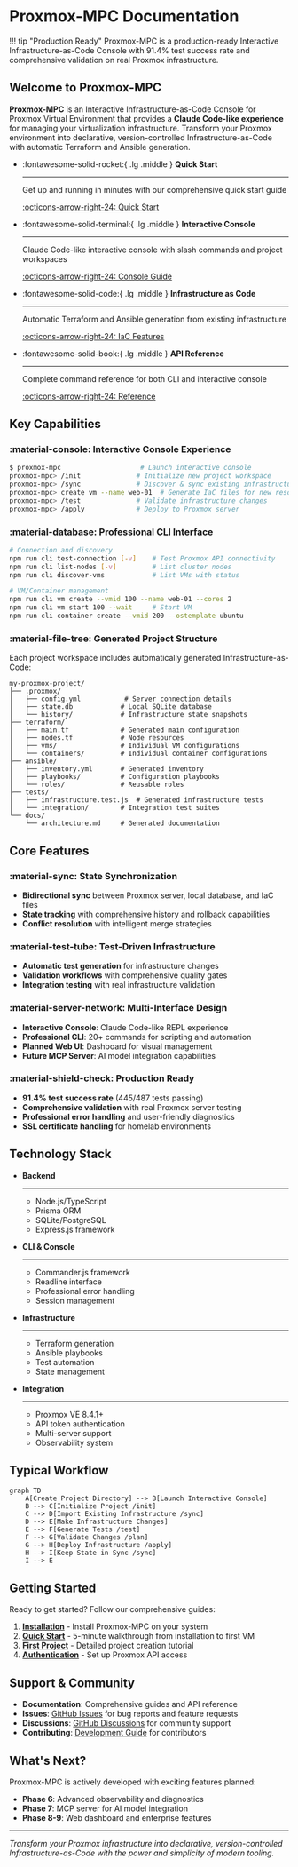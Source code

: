 # Proxmox-MPC Documentation

!!! tip "Production Ready"
    Proxmox-MPC is a production-ready Interactive Infrastructure-as-Code Console with 91.4% test success rate and comprehensive validation on real Proxmox infrastructure.

## Welcome to Proxmox-MPC

**Proxmox-MPC** is an Interactive Infrastructure-as-Code Console for Proxmox Virtual Environment that provides a **Claude Code-like experience** for managing your virtualization infrastructure. Transform your Proxmox environment into declarative, version-controlled Infrastructure-as-Code with automatic Terraform and Ansible generation.

<div class="grid cards" markdown>

-   :fontawesome-solid-rocket:{ .lg .middle } **Quick Start**

    ---

    Get up and running in minutes with our comprehensive quick start guide

    [:octicons-arrow-right-24: Quick Start](getting-started/quick-start.md)

-   :fontawesome-solid-terminal:{ .lg .middle } **Interactive Console**

    ---

    Claude Code-like interactive console with slash commands and project workspaces

    [:octicons-arrow-right-24: Console Guide](user-guide/interactive-console.md)

-   :fontawesome-solid-code:{ .lg .middle } **Infrastructure as Code**

    ---

    Automatic Terraform and Ansible generation from existing infrastructure

    [:octicons-arrow-right-24: IaC Features](features/infrastructure-as-code.md)

-   :fontawesome-solid-book:{ .lg .middle } **API Reference**

    ---

    Complete command reference for both CLI and interactive console

    [:octicons-arrow-right-24: Reference](reference/console-commands.md)

</div>

## Key Capabilities

### :material-console: Interactive Console Experience
```bash
$ proxmox-mpc                    # Launch interactive console
proxmox-mpc> /init              # Initialize new project workspace  
proxmox-mpc> /sync              # Discover & sync existing infrastructure
proxmox-mpc> create vm --name web-01  # Generate IaC files for new resources
proxmox-mpc> /test              # Validate infrastructure changes
proxmox-mpc> /apply             # Deploy to Proxmox server
```

### :material-database: Professional CLI Interface
```bash
# Connection and discovery
npm run cli test-connection [-v]    # Test Proxmox API connectivity
npm run cli list-nodes [-v]         # List cluster nodes  
npm run cli discover-vms            # List VMs with status

# VM/Container management  
npm run cli vm create --vmid 100 --name web-01 --cores 2
npm run cli vm start 100 --wait     # Start VM
npm run cli container create --vmid 200 --ostemplate ubuntu
```

### :material-file-tree: Generated Project Structure
Each project workspace includes automatically generated Infrastructure-as-Code:

```
my-proxmox-project/
├── .proxmox/
│   ├── config.yml           # Server connection details
│   ├── state.db            # Local SQLite database
│   └── history/            # Infrastructure state snapshots
├── terraform/
│   ├── main.tf             # Generated main configuration
│   ├── nodes.tf            # Node resources
│   ├── vms/                # Individual VM configurations
│   └── containers/         # Individual container configurations
├── ansible/
│   ├── inventory.yml       # Generated inventory
│   ├── playbooks/          # Configuration playbooks
│   └── roles/              # Reusable roles
├── tests/
│   ├── infrastructure.test.js  # Generated infrastructure tests
│   └── integration/        # Integration test suites
└── docs/
    └── architecture.md     # Generated documentation
```

## Core Features

### :material-sync: State Synchronization
- **Bidirectional sync** between Proxmox server, local database, and IaC files
- **State tracking** with comprehensive history and rollback capabilities
- **Conflict resolution** with intelligent merge strategies

### :material-test-tube: Test-Driven Infrastructure
- **Automatic test generation** for infrastructure changes
- **Validation workflows** with comprehensive quality gates
- **Integration testing** with real infrastructure validation

### :material-server-network: Multi-Interface Design
- **Interactive Console**: Claude Code-like REPL experience
- **Professional CLI**: 20+ commands for scripting and automation
- **Planned Web UI**: Dashboard for visual management
- **Future MCP Server**: AI model integration capabilities

### :material-shield-check: Production Ready
- **91.4% test success rate** (445/487 tests passing)
- **Comprehensive validation** with real Proxmox server testing
- **Professional error handling** and user-friendly diagnostics
- **SSL certificate handling** for homelab environments

## Technology Stack

<div class="grid cards" markdown>

-   **Backend**
    
    ---
    
    - Node.js/TypeScript
    - Prisma ORM
    - SQLite/PostgreSQL
    - Express.js framework

-   **CLI & Console**
    
    ---
    
    - Commander.js framework
    - Readline interface
    - Professional error handling
    - Session management

-   **Infrastructure**
    
    ---
    
    - Terraform generation
    - Ansible playbooks
    - Test automation
    - State management

-   **Integration**
    
    ---
    
    - Proxmox VE 8.4.1+
    - API token authentication
    - Multi-server support
    - Observability system

</div>

## Typical Workflow

```mermaid
graph TD
    A[Create Project Directory] --> B[Launch Interactive Console]
    B --> C[Initialize Project /init]
    C --> D[Import Existing Infrastructure /sync]
    D --> E[Make Infrastructure Changes]
    E --> F[Generate Tests /test]
    F --> G[Validate Changes /plan]
    G --> H[Deploy Infrastructure /apply]
    H --> I[Keep State in Sync /sync]
    I --> E
```

## Getting Started

Ready to get started? Follow our comprehensive guides:

1. **[Installation](getting-started/installation.md)** - Install Proxmox-MPC on your system
2. **[Quick Start](getting-started/quick-start.md)** - 5-minute walkthrough from installation to first VM
3. **[First Project](getting-started/first-project.md)** - Detailed project creation tutorial
4. **[Authentication](getting-started/authentication.md)** - Set up Proxmox API access

## Support & Community

- **Documentation**: Comprehensive guides and API reference
- **Issues**: [GitHub Issues](https://github.com/proxmox-mpc/proxmox-mpc/issues) for bug reports and feature requests
- **Discussions**: [GitHub Discussions](https://github.com/proxmox-mpc/proxmox-mpc/discussions) for community support
- **Contributing**: [Development Guide](development/contributing.md) for contributors

## What's Next?

Proxmox-MPC is actively developed with exciting features planned:

- **Phase 6**: Advanced observability and diagnostics
- **Phase 7**: MCP server for AI model integration
- **Phase 8-9**: Web dashboard and enterprise features

---

*Transform your Proxmox infrastructure into declarative, version-controlled Infrastructure-as-Code with the power and simplicity of modern tooling.*